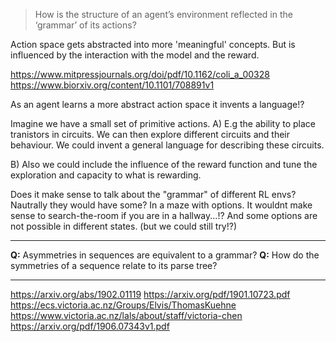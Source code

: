 > How is the structure of an agent’s environment reflected in the ‘grammar’ of its actions?

Action space gets abstracted into more 'meaningful' concepts.
But is influenced by the interaction with the model and the reward.

https://www.mitpressjournals.org/doi/pdf/10.1162/coli_a_00328
https://www.biorxiv.org/content/10.1101/708891v1

As an agent learns a more abstract action space it invents a language!?

Imagine we have a small set of primitive actions.
A) E.g the ability to place tranistors in circuits.
We can then explore different circuits and their behaviour.
We could invent a general language for describing these circuits.

B) Also we could include the influence of the reward function and tune the exploration and capacity to what is rewarding.


Does it make sense to talk about the "grammar" of different RL envs?
Nautrally they would have some? In a maze with options. It wouldnt make sense to search-the-room if you are in a hallway...!?
And some options are not possible in different states. (but we could still try!?)

***

__Q:__ Asymmetries in sequences are equivalent to a grammar?
__Q:__ How do the symmetries of a sequence relate to its parse tree?

***

https://arxiv.org/abs/1902.01119
https://arxiv.org/pdf/1901.10723.pdf
https://ecs.victoria.ac.nz/Groups/Elvis/ThomasKuehne
https://www.victoria.ac.nz/lals/about/staff/victoria-chen
https://arxiv.org/pdf/1906.07343v1.pdf
